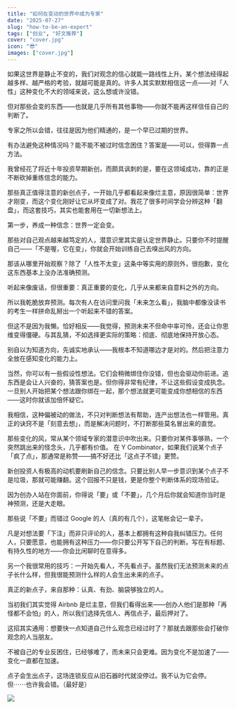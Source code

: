 ```yaml
---
title: "如何在变动的世界中成为专家"
date: "2025-07-27"
slug: "how-to-be-an-expert"
tags: ["创业", "好文推荐"]
cover: "cover.jpg"
icon: "😎"
images: ["cover.jpg"]
---
```

如果这世界是静止不变的，我们对观念的信心就能一路线性上升。某个想法经得起越多样、越严格的考验，就越可能是真的。许多人其实默默相信这一点——对「人性」这种变化不大的领域来说，这么想或许没错。



但对那些会变的东西——也就是几乎所有其他事物——你就不能再这样信任自己的判断了。



专家之所以会错，往往是因为他们精通的，是一个早已过期的世界。



有办法避免这种情况吗？能不能不被过时信念困住？答案是——可以，但得靠一点方法。



我曾经花了将近十年投资早期新创，而颇具讽刺的是，要在这领域成功，靠的正是不断砍掉重练信念的能力。



那些真正值得注意的新创点子，一开始几乎都看起来像烂主意，原因很简单：世界才刚变，而这个变化刚好让它从坏变成了对。我花了很多时间学会分辨这种「翻盘」，而这套技巧，其实也能套用在一切新想法上。



第一步，养成一种信念：世界一定会变。



那些对自己观点越来越笃定的人，潜意识里其实是认定世界静止。只要你不时提醒自己——「不是喔，它在变」，你就会开始训练自己去嗅出风的方向。



那该从哪里开始观察？除了「人性不太变」这条中等实用的原则外，很抱歉，变化这东西基本上没办法准确预测。



听起来像废话，但很重要：真正重要的变化，几乎从来都来自意料之外的方向。



所以我乾脆放弃预测。每次有人在访问里问我「未来怎么看」，我脑中都像没读书的考生一样拼命乱掰出一个听起来不错的答案。



但这不是因为我懒。恰好相反——我觉得，预测未来不但命中率可怜，还会让你思维变得僵硬。与其乱猜，不如选择更实际的策略：彻底、彻底地保持开放心态。



别自以为知道方向，先诚实地承认——我根本不知道哪边才是对的。然后把注意力全放在感知变化的能力上。



当然，你可以有一些假设性想法。它们会稍微绑住你没错，但也会驱动你前进。追东西是会让人兴奋的，猜答案也是。但你得非常有纪律，不让这些假设变成执念。
一旦别人开始把某个想法跟你绑在一起，那个想法就更可能变成你想相信的东西——这时你就该加倍怀疑它。



我相信，这种偏被动的做法，不只对判断想法有帮助，连产出想法也一样管用。真正的诀窍不是「刻意去想」，而是解决问题时，不打断那些莫名冒出来的直觉。



那些变化的风，常从某个领域专家的潜意识中吹出来。只要你对某件事够熟，一个突然跳出来的怪念头，几乎都有价值。
在 Y Combinator，如果我们说某个点子「疯了点」，那通常是称赞——搞不好还比「这点子不错」更赞。



新创投资人有极高的动机要刷新自己的信念。只要比别人早一步意识到某个点子不是垃圾，那就可能赚翻。这个回报不只是钱，更是你整个判断体系的现场验证。



因为创办人站在你面前，你得说「要」或「不要」，几个月后你就会知道你当时是神预测，还是大走眼。



那些说「不要」而错过 Google 的人（真的有几个），这笔帐会记一辈子。



凡是对想法要「下注」而非只评论的人，基本上都拥有这种自我纠错压力。任何人，只要愿意，也能拥有这种压力——你只要公开写下自己的判断。写在有标题、有持久性的地方——你会比闲聊时在意得多。



另一个我很常用的技巧：一开始先看人，不先看点子。虽然我们无法预测未来的点子长什么样，但我很能预测什么样的人会生出未来的点子。



真正的新点子，来自那种：认真、有劲、脑袋够独立的人。



当初我们其实觉得 Airbnb 是烂主意，但我们看得出来——创办人他们是那种「再怪都不会怕」的人，所以我们选择先信人、再信点子，最后押对了。



这招其实通用：想要快一点知道自己什么观念已经过时了？那就去跟那些会打破你观念的人当朋友。



不被自己的专业反困住，已经够难了，而未来只会更难。因为变化不是加速了——变化一直都在加速。



点子会生出点子，这场连锁反应从旧石器时代就没停过。我不认为它会停。
但⋯⋯也许我会错。（最好是）




![](https://prod-files-secure.s3.us-west-2.amazonaws.com/112d0858-5090-4d34-a606-b75eb8d65fd2/46476355-9cf3-4e99-9b7a-3531bc426380/1000202064.png?X-Amz-Algorithm=AWS4-HMAC-SHA256&X-Amz-Content-Sha256=UNSIGNED-PAYLOAD&X-Amz-Credential=ASIAZI2LB466RNWACXUX%2F20251026%2Fus-west-2%2Fs3%2Faws4_request&X-Amz-Date=20251026T035609Z&X-Amz-Expires=3600&X-Amz-Security-Token=IQoJb3JpZ2luX2VjEMr%2F%2F%2F%2F%2F%2F%2F%2F%2F%2FwEaCXVzLXdlc3QtMiJIMEYCIQC5dXFL9XeDkUHx3a8459YowHMx8auUJUXcoeFz2ZpdlgIhAN6vD0fsB%2BCZ0cblbTCFCCFb%2BTfU29fWcuL%2FB3XPMZxhKogECIL%2F%2F%2F%2F%2F%2F%2F%2F%2F%2FwEQABoMNjM3NDIzMTgzODA1IgwnxHwpwGulzkAyDj4q3AMWoCnH8EIJHtl6AODPiAYcZf2M%2FcejwD5RZb190bxYlpC0Pw%2FBtHLoF8DFpi2F2AdiZ6mM0AlJ%2Bo4HOZNUsrdlxUdnIshSUXqgADtbZiUTNte%2BzLkXXKBP6novMHt%2FCZS6qhQCaNu3hKQX5nOYd%2BpUzq2coKOHHy3evsIOMXIigB9yLvB7s54XVlQrzfEiDcF7t7pFOY8bBGcMBXXvKUkSJLlbGaE7CpN6nDqtjEtZmIhNr3YAOuP3uUKqr%2BLOAYN2s37Vwc6vFTQaWirNamFyIMSaafuOGMX1B9S6RtiiZBCnoGCSQfkpoInrSmW5RwewouE2vS4GzcCTmS90Tf7lnWJpkQOzDSkYo9b4weahknEjtug18y4dynYX8Cq3sVt5VjHJJM073uSv0IPeS1yYKXfzJ%2F6HUYvGJOIZavw6Iun3lF1WL23WDRCJAoELDU7LvlkE4dL81Yh7bKvMNEercaTl5iMYO0FQ4LIvqHQobyUskNVaQ1UgVfDyWWd8NDbELH7PeY%2FviAAtfKTDWT%2F%2B9jHMo58UhUqyMLK5ub3NzR7dN52Tjs1jIsWwtLWPGSGyw4z8j7q7OVQJwSNyP4hpsoxxWdNsZJrQAOwLwual3VyAp0N4PT1hdphidTCh8PXHBjqkARtEeovOMYscRklzn5Ah%2FBhO3P8DYi2RHgS2CICsOcrjw9u7GRBLVicQYbJPBt0XB0zL9rPpNVSpZy8okYlFmGBm2TxkPPLAN8g5dGMKnmHlwi0X3PX1WFc8UOh5axIkfjdrE5iivyGQuOTco3t2l23XzW41wm6yAimveWngJarhPEFrVtr1x6p0NwH6iQmcl1jk35QEBfDRT%2FxGkITB51JwlHZU&X-Amz-Signature=9560a4e20f4eea34be286e91d44e7f9066ca60d37167fa38fd654a7126f49a5b&X-Amz-SignedHeaders=host&x-amz-checksum-mode=ENABLED&x-id=GetObject)

